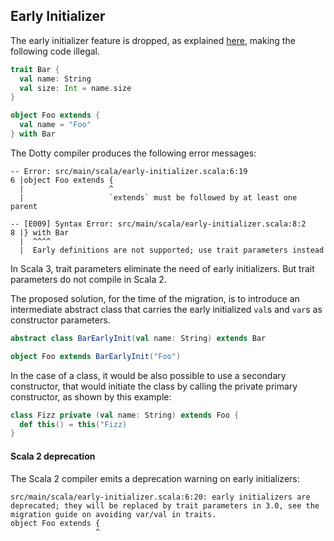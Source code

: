 ## Early Initializer

The early initializer feature is dropped, as explained [here](https://dotty.epfl.ch/docs/reference/dropped-features/early-initializers.html), making the following code illegal.

```scala
trait Bar {
  val name: String
  val size: Int = name.size
}

object Foo extends {
  val name = "Foo"
} with Bar
```

The Dotty compiler produces the following error messages:

```
-- Error: src/main/scala/early-initializer.scala:6:19 
6 |object Foo extends {
  |                   ^
  |                   `extends` must be followed by at least one parent
```

```
-- [E009] Syntax Error: src/main/scala/early-initializer.scala:8:2 
8 |} with Bar
  |  ^^^^
  |  Early definitions are not supported; use trait parameters instead
```

In Scala 3, trait parameters eliminate the need of early initializers.
But trait parameters do not compile in Scala 2.

The proposed solution, for the time of the migration, is to introduce an intermediate abstract class that carries the early initialized `val`s and `var`s as constructor parameters.

```scala
abstract class BarEarlyInit(val name: String) extends Bar

object Foo extends BarEarlyInit("Foo")
```

In the case of a class, it would be also possible to use a secondary constructor, that would initiate the class by calling the private primary constructor, as shown by this example:

```scala
class Fizz private (val name: String) extends Foo {
  def this() = this("Fizz)
}
```

#### Scala 2 deprecation

The Scala 2 compiler emits a deprecation warning on early initializers:

```
src/main/scala/early-initializer.scala:6:20: early initializers are deprecated; they will be replaced by trait parameters in 3.0, see the migration guide on avoiding var/val in traits.
object Foo extends {
                   ^
```